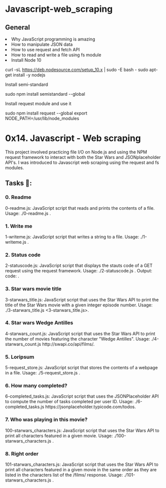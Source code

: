 <h1>Javascript-web_scraping</h1>

<h2>General</h2>
<li>Why JavaScript programming is amazing</li>
<li>How to manipulate JSON data</li>
<li>How to use request and fetch API</li>
<li>How to read and write a file using fs module</li>
<li>Install Node 10</li>


curl -sL https://deb.nodesource.com/setup_10.x | sudo -E bash -
sudo apt-get install -y nodejs

Install semi-standard

sudo npm install semistandard --global

Install request module and use it

sudo npm install request --global
export NODE_PATH=/usr/lib/node_modules

<h1>0x14. Javascript - Web scraping</h1>

This project involved practicing file I/O on Node.js and using the NPM request framework to interact with both the Star Wars and JSONplaceholder API's. I was introduced to Javascript web scraping using the request and fs modules.
<h2>Tasks 📃:</h2>

<h3>0. Readme</h3>
        0-readme.js: JavaScript script that reads and prints the contents of a file.
        Usage: ./0-readme.js <file path>.

<h3>1. Write me</h3>
        1-writeme.js: JavaScript script that writes a string to a file.
        Usage: ./1-writeme.js <file path> <string to write>.

<h3>2. Status code</h3>
        2-statuscode.js: JavaScript script that displays the stauts code of a GET request using the request framework.
        Usage: ./2-statuscode.js <URL to GET>.
        Output: code: <status code>.

<h3>3. Star wars movie title</h3>
        3-starwars_title.js: JavaScript script that uses the Star Wars API to print the title of the Star Wars movie with a given integer episode number.
        Usage: ./3-starwars_title.js <3-starwars_title.js>.

<h3>4. Star wars Wedge Antilles</h3>
        4-starwars_count.js: JavaScript script that uses the Star Wars API to print the number of movies featuring the character "Wedge Antilles".
        Usage: ./4-starwars_count.js http://swapi.co/api/films/.

<h3>5. Loripsum</h3>
        5-request_store.js: JavaScript script that stores the contents of a webpage in a file.
        Usage: ./5-request_store.js <URL to get> <file path to store content in>.

<h3>6. How many completed?</h3>
        6-completed_tasks.js: JavaScript script that uses the JSONPlaceholder API to compute the number of tasks completed per user ID.
        Usage: ./6-completed_tasks.js https://jsonplaceholder.typicode.com/todos.

<h3>7. Who was playing in this movie?</h3>
        100-starwars_characters.js: JavaScript script that uses the Star Wars API to print all characters featured in a given movie.
        Usage: ./100-starwars_characters.js <movie ID>.

<h3>8. Right order</h3>
        101-starwars_characters.js: JavaScript script that uses the Star Wars API to print all characters featured in a given movie in the same order as they are listed in the characters list of the /films/ response.
        Usage: ./101-starwars_characters.js <movie ID>.

